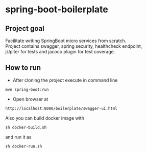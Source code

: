 # spring-boot-boilerplate

## Project goal

Facilitate writing SpringBoot micro services from scratch.  
Project contains swagger, spring security, healthcheck endpoint,  
jUpiter for tests and jacoco plugin for test coverage.

## How to run

- After cloning the project execute in command line  
```
mvn spring-boot:run
```
- Open browser at  
```
http://localhost:8080/boilerplate/swagger-ui.html  
```

Also you can build docker image with
```
sh docker-build.sh
```
and run it as
```
sh docker-run.sh
```
